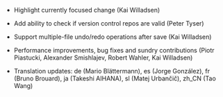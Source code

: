 <!--
2010-09-09 meld-1.3.3
=====================
-->

* Highlight currently focused change (Kai Willadsen)

* Add ability to check if version control repos are valid (Peter Tyser)

* Support multiple-file undo/redo operations after save (Kai Willadsen)

* Performance improvements, bug fixes and sundry contributions
  (Piotr Piastucki, Alexander Smishlajev, Robert Wahler, Kai Willadsen)

* Translation updates:
  de (Mario Blättermann), es (Jorge González), fr (Bruno Brouard),
  ja (Takeshi AIHANA), sl (Matej Urbančič), zh_CN (Tao Wang)

